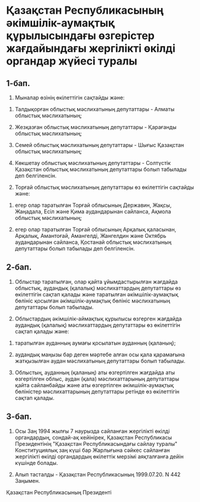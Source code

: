 # Қазақстан Республикасының әкiмшiлiк-аумақтық құрылысындағы өзгерiстер жағдайындағы жергiлiктi өкiлдi органдар жүйесi туралы

## 1-бап.

1. Мыналар өзiнiң өкiлеттiгiн сақтайды және:

1) Талдықорған облыстық мәслихатының депутаттары - Алматы облыстық мәслихатының;

2) Жезқазған облыстық мәслихатының депутаттары - Қарағанды облыстық мәслихатының;

3) Семей облыстық мәслихатының депутаттары - Шығыс Қазақстан облыстық мәслихатының;

4) Көкшетау облыстық мәслихатының депутаттары - Солтүстiк Қазақстан облыстық мәслихатының депутаттары болып табылады деп белгiленсiн.

2. Торғай облыстық мәслихатының депутаттары өз өкiлеттiгiн сақтайды және:

1) егер олар таратылған Торғай облысының Державин, Жақсы, Жаңадала, Есiл және Қима аудандарынан сайланса, Ақмола облыстық мәслихатының;

2) егер олар таратылған Торғай облысының Арқалық қаласынан, Арқалық, Амантоғай, Амангелдi, Жангелдин және Октябрь аудандарынан сайланса, Қостанай облыстық мәслихатының депутаттары болып табылады деп белгiленсiн.

## 2-бап.

1. Облыстар таратылған, олар қайта ұйымдастырылған жағдайда облыстық, аудандық (қалалық) мәслихаттардың депутаттары өз өкiлеттiгiн сақтап қалады және таратылған әкiмшiлiк-аумақтық бөлiнiс қосылған әкiмшiлiк-аумақтық бөлiнiс мәслихатының депутаттары болып табылады.

2. Облыстардың әкiмшiлiк-аймақтық құрылысы өзгерген жағдайда аудандық (қалалық) мәслихаттардың депутаттары өз өкiлеттiгiн сақтап қалады және:

1) таратылған ауданның аумағы қосылатын ауданның (қаланың);

2) аудандық маңызы бар деген мәртебе алған осы қала қарамағына жатқызылған аудан мәслихатының депутаттары болып табылады.

3. Облыстың, ауданның (қаланың) аты өзгертiлген жағдайда аты өзгертiлген облыс, аудан (қала) мәслихаттарының депутаттары қайта сайланбайды және аты өзгертiлген әкiмшiлiк-аумақтық бөлiнiстер мәслихаттарының депутаттары ретiнде өз өкiлеттiгiн сақтап қалады.

## 3-бап.

1. Осы Заң 1994 жылғы 7 наурызда сайланған жергiлiктi өкiлдi органдардың, сондай-ақ кейiнiрек, Қазақстан Республикасы Президентiнiң "Қазақстан Республикасындағы сайлау туралы" Конституциялық заң күшi бар Жарлығына сәйкес сайланған жергiлiктi өкiлдi органдардың өкiлеттiк мерзiмi аяқталғанға дейiн күшiнде болады.

2. Алып тасталды - Қазақстан Республикасының 1999.07.20. N 442 Заңымен.

Қазақстан Республикасының Президентi

